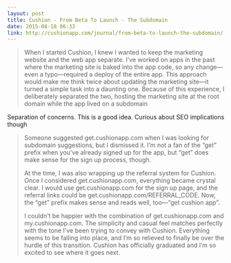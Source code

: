 ```yaml
---
layout: post
title: Cushion - From Beta To Launch - The Subdomain
date: 2015-08-18 06:33
link: http://cushionapp.com/journal/from-beta-to-launch-the-subdomain/
---
```


> When I started Cushion, I knew I wanted to keep the marketing website and the web app separate. I’ve worked on apps in the past where the marketing site is baked into the app code, so any change—even a typo—required a deploy of the entire app. This approach would make me think twice about updating the marketing site—it turned a simple task into a daunting one. Because of this experience, I deliberately separated the two, hosting the marketing site at the root domain while the app lived on a subdomain

Separation of concerns. This is a good idea. Curious about SEO implications though 

> Someone suggested get.cushionapp.com when I was looking for subdomain suggestions, but I dismissed it. I’m not a fan of the “get” prefix when you’ve already signed up for the app, but “get” does make sense for the sign up process, though.
> 
> At the time, I was also wrapping up the referral system for Cushion. Once I considered get.cushionapp.com, everything became crystal clear. I would use get.cushionapp.com for the sign up page, and the referral links could be get.cushionapp.com/REFERRAL_CODE. Now, the “get” prefix makes sense and reads well, too—“get cushion app”.
> 
> I couldn’t be happier with the combination of get.cushionapp.com and my.cushionapp.com. The simplicity and casual feel matches perfectly with the tone I’ve been trying to convey with Cushion. Everything seems to be falling into place, and I’m so relieved to finally be over the hurdle of this transition. Cushion has officially graduated and I’m so excited to see where it goes next.

​